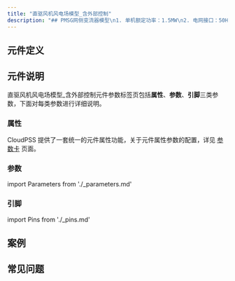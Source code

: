 ```yaml
---
title: "直驱风机风电场模型_含外部控制"
description: "## PMSG网侧变流器模型\n1. 单机额定功率：1.5MW\n2. 电网接口：50Hz 620VAC\n3. 支持功率指令下发\n4. 低电压穿越控制\n5. 可设置并网点电压\n6. 可设置风机台数\n7. 该模型既可作为独立算例使用，也可作为元件使用\n8. 作为独立算例使用时，支持单元测试功能\n9. 支持潮流计算\n10. 支持改变功率恢复速率"
---
```


## 元件定义

## 元件说明

直驱风机风电场模型\_含外部控制元件参数标签页包括**属性**、**参数**、**引脚**三类参数，下面对每类参数进行详细说明。

### 属性

CloudPSS 提供了一套统一的元件属性功能，关于元件属性参数的配置，详见 [参数卡](docs/documents/software/10-xstudio/20-simstudio/40-workbench/20-function-zone/30-design-tab/30-param-panel/index.md) 页面。

### 参数

import Parameters from './_parameters.md'

<Parameters/>

### 引脚

import Pins from './_pins.md'

<Pins/>

## 案例

## 常见问题

